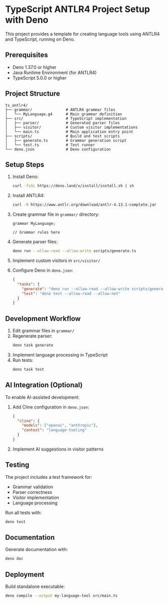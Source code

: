 # TypeScript ANTLR4 Project Setup with Deno

This project provides a template for creating language tools using ANTLR4 and TypeScript, running on Deno.

## Prerequisites

- Deno 1.37.0 or higher
- Java Runtime Environment (for ANTLR4)
- TypeScript 5.0.0 or higher

## Project Structure

```
ts_antlr4/
├── grammar/               # ANTLR4 grammar files
│   └── MyLanguage.g4      # Main grammar definition
├── src/                   # TypeScript implementation
│   ├── parser/            # Generated parser files
│   ├── visitor/           # Custom visitor implementations
│   └── main.ts            # Main application entry point
├── scripts/               # Build and test scripts
│   ├── generate.ts        # Grammar generation script
│   └── test.ts            # Test runner
└── deno.json              # Deno configuration
```

## Setup Steps

1. Install Deno:
   ```bash
   curl -fsSL https://deno.land/x/install/install.sh | sh
   ```

2. Install ANTLR4:
   ```bash
   curl -O https://www.antlr.org/download/antlr-4.13.1-complete.jar
   ```

3. Create grammar file in `grammar/` directory:
   ```antlr4
   grammar MyLanguage;

   // Grammar rules here
   ```

4. Generate parser files:
   ```bash
   deno run --allow-read --allow-write scripts/generate.ts
   ```

5. Implement custom visitors in `src/visitor/`

6. Configure Deno in `deno.json`:
   ```json
   {
     "tasks": {
       "generate": "deno run --allow-read --allow-write scripts/generate.ts",
       "test": "deno test --allow-read --allow-net"
     }
   }
   ```

## Development Workflow

1. Edit grammar files in `grammar/`
2. Regenerate parser:
   ```bash
   deno task generate
   ```
3. Implement language processing in TypeScript
4. Run tests:
   ```bash
   deno task test
   ```

## AI Integration (Optional)

To enable AI-assisted development:

1. Add Cline configuration in `deno.json`:
   ```json
   {
     "cline": {
       "models": ["openai", "anthropic"],
       "context": "language-tooling"
     }
   }
   ```

2. Implement AI suggestions in visitor patterns

## Testing

The project includes a test framework for:
- Grammar validation
- Parser correctness
- Visitor implementation
- Language processing

Run all tests with:
```bash
deno test
```

## Documentation

Generate documentation with:
```bash
deno doc
```

## Deployment

Build standalone executable:
```bash
deno compile --output my-language-tool src/main.ts
